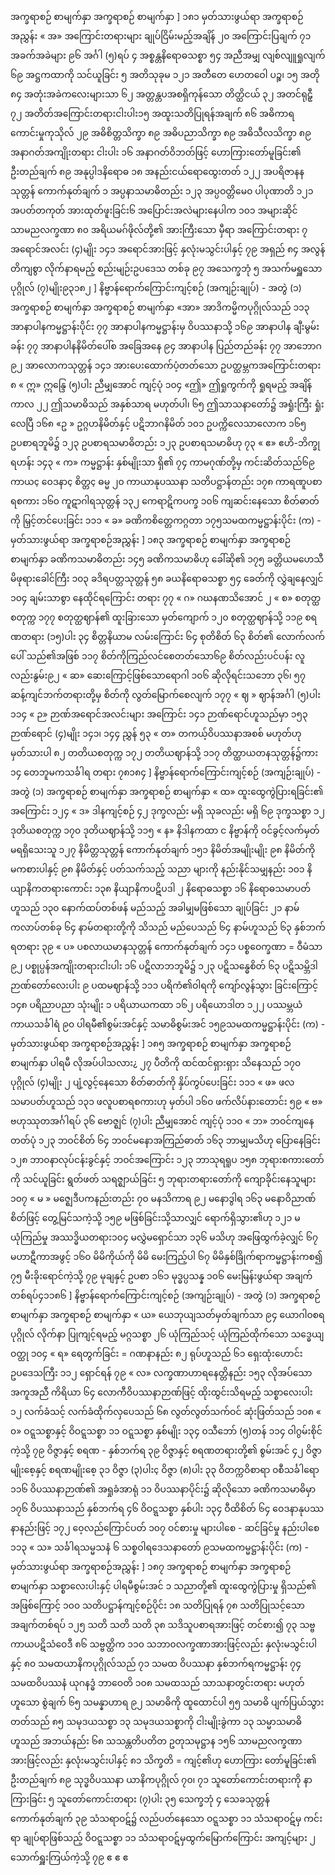 အက္ခရာစဉ် စာမျက်နှာ အက္ခရာစဉ် စာမျက်နှာ
] ၁၈၁
မှတ်သားဖွယ်ရာ အက္ခရာစဉ်အညွှန်း
« အ»
အကြောင်းတရားများ
ချုပ်ငြိမ်းမည့်အချိန် ၂၀
အကြောင်းပြချက် ၇၁
အခက်အခဲများ ၉၆
အင်္ဂါ (၅)ရပ် ၄
အစ္စန္တနိရောဓသစ္စာ ၅၄
အညီအမျှ လျစ်လျူရှုလျက် ၆၉
အဋ္ဌကထာကို သင်ယူခြင်း ၅
အတိသုခုမ ၁၂၁
အတီတေ ဟေတဝေါ ပဉ္စ၊ ၁၅
အတို ၈၄
အတုံးအခဲကလေးများသာ ၆၂
အတ္တန္တပအစရှိကုန်သော
တိတ္ထိငယ် ၃၂
အတင်ရုဠှီ ၇၂
အတိတ်အကြောင်းတရားငါးပါး၁၅
အထူးသတိပြုရန်အချက် ၈၆
အဓိကာရကောင်းမှုကုသိုလ် ၂၉
အဓိစိတ္တသိက္ခာ ၈၉
အဓိပညာသိက္ခာ ၈၉
အဓိသီလသိက္ခာ ၈၉
အနာဂတ်အကျိုးတရား ငါးပါး ၁၆
အနာဂတ်ဝိဘတ်ဖြင့်
ဟောကြားတော်မူခြင်း၏
ဦးတည်ချက် ၈၉
အနုပ္ပါဒနိရောဓ ၁၈
အနည်းငယ်ရောထွေးတတ် ၁၂၂
အပရိဇာနနသုတ္တန်
ကောက်နုတ်ချက် ၁
အပ္ပနာသမာဓိတည်း ၁၂၃
အပ္ပဝတ္တိမေ၀ ပါပုဏာတိ ၁၂၁
အပတ်တကုတ် အားထုတ်ဖူးခြင်း၆
အပြောင်းအလဲများနေပါက ၁၀၁
အများဆိုင် သာမညလက္ခဏာ ၈၀
အရိယမဂ်ဖိုလ်တို့၏
အားကြီးသော မှီရာ
အကြောင်းတရား ၇
အရောင်အလင်း (၄)မျိုး ၁၄၁
အရောင်အားဖြင့်
နှလုံးမသွင်းပါနှင့် ၇၉
အရှည် ၈၄
အလွန်တိကျစွာ လိုက်နာရမည့်
စည်းမျဉ်းဥပဒေသ တစ်ခု ၉၇
အသေက္ခဘုံ ၅
အသက်မရှူသောပုဂ္ဂိုလ် (၇)မျိုး၉၃၁၈၂ ] နိဗ္ဗာန်ရောက်ကြောင်းကျင့်စဉ် (အကျဉ်းချုပ်) - အတွဲ (၁)
အက္ခရာစဉ် စာမျက်နှာ အက္ခရာစဉ် စာမျက်နှာ
«အာ»
အာဒိကမ္မိကပုဂ္ဂိုလ်သည် ၁၁၃
အာနာပါနကမ္မဋ္ဌာန်းပိုင်း ၇၇
အာနာပါနကမ္မဋ္ဌာန်းမှ
ဝိပဿနာသို့ ၁၆၉
အာနာပါန ချီးမွမ်းခန်း ၇၇
အာနာပါနနိမိတ်ပေါ်စ
အခြေအနေ ၉၄
အာနာပါန ပြည်တည်ခန်း ၇၇
အာဘောဂ ၉၂
အာလောကသုတ္တန် ၁၄၁
အားပေးထောက်ပံ့တတ်သော
ဥပတ္ထမ္ဘကအကြောင်းတရား ၈
« ဣ»
ဣန္ဒြေ (၅)ပါး ညီမျှအောင် ကျင့်ပုံ
၁၀၄
«ဤ»
ဤရှုကွက်ကို ရှုရမည့်
အချိန်ကာလ ၂၂
ဤသမာဓိသည် အနှစ်သာရ
မဟုတ်ပါ၊ ၆၅
ဤသာသနာတော်၌ အရှုံးကြီး
ရှုံးလေပြီ ၁၆၈
«ဥ »
ဥဂ္ဂဟနိမိတ်နှင့်
ပဋိဘာဂနိမိတ် ၁၀၁
ဥပက္ကိလေသာလောက ၁၆၅
ဥပစာရဘူမိ၌ ၁၂၃
ဥပစာရသမာဓိတည်း ၁၂၃
ဥပစာရသမာဓိဟု ၇၃
« ဧ»
ဧဟိ-ဘိက္ခုရဟန်း ၁၄၃
« က»
ကမ္မဋ္ဌာန်း နှစ်မျိုးသာ ရှိ၏ ၇၄
ကာမဂုဏ်တို့မှ ကင်းဆိတ်သည်၆၉
ကာယç ဝေဒနာç စိတ္တç ဓမ္မ ၂၀
ကာယာနုပဿနာ
သတိပဋ္ဌာန်တည်း ၁၇၈
ကာရဏူပစာရစကား ၁၆၀
ကူဋာဂါရသုတ္တန် ၁၃၂
ကေရာဋိကပက္ခ ၁၀၆
ကျဆင်းနေသော စိတ်ဓာတ်ကို
မြှင့်တင်ပေးခြင်း ၁၁၁
« ခ»
ခဏိကစိတ္တေကဂ္ဂတာ ၁၇၅သမထကမ္မဋ္ဌာန်းပိုင်း (က) - မှတ်သားဖွယ်ရာ အက္ခရာစဉ်အညွှန်း ] ၁၈၃
အက္ခရာစဉ် စာမျက်နှာ အက္ခရာစဉ် စာမျက်နှာ
ခဏိကသမာဓိတည်း ၁၄၅
ခဏိကသမာဓိဟု ခေါ်ဆို၏ ၁၇၅
ခတ္တိယမဟေသီ
မိဖုရားခေါင်ကြီး ၁၀၃
ခဒိရပတ္တသုတ္တန် ၅၈
ခယနိရောဓသစ္စာ ၅၄
ခေတ်ကို လွှဲချနေလျှင် ၁၀၄
ချမ်းသာစွာ နေထိုင်ရကြောင်း
တရား ၇၇
« ဂ»
ဂဃနဏသိအောင် ၂
« စ»
စတုတ္ထစတုက္က ၁၇၇
စတုတ္ထဈာန်၏ ထူးခြားသော
မှတ်ကျောက် ၁၂၀
စတုတ္ထဈာန်သို့ ၁၁၉
စရဏတရား (၁၅)ပါး ၃၄
စိတ္တနိယာမ လမ်းကြောင်း ၆၄
စုတိစိတ် ၆၃
စိတ်၏ လောက်လက်ပေါ်
သည်၏အဖြစ် ၁၁၇
စိတ်ကိုကြည်လင်စေတတ်သော၆၉
စိတ်လည်းပင်ပန်း လူလည်းနွမ်း၉၂
« ဆ»
ဆေးကြောင့်ဖြစ်သောရောဂါ ၁၀၆
ဆိုလိုရင်းသဘော ၃၆၊ ၅၇
ဆန့်ကျင်ဘက်တရားတို့မှ စိတ်ကို
လွတ်မြောက်စေလျက် ၁၇၇
« ဈ »
ဈာန်အင်္ဂါ (၅)ပါး ၁၁၄
« ဉ»
ဉာဏ်အရောင်အလင်းများ
အကြောင်း ၁၄၁
ဉာဏ်ရောင်ဟူသည်မှာ ၁၅၃
ဉာဏ်ရောင် (၄)မျိုး ၁၄၁၊ ၁၄၄
ညွှန် ၅၃
« တ»
တကယ့်ဝိပဿနာအစစ်
မဟုတ်ဟု မှတ်သားပါ ၈၂
တတိယစတုက္က ၁၇၂
တတိယဈာန်သို့ ၁၁၇
တိတ္ထာယတနသုတ္တန်၌ကား ၁၄
တေဘူမကသင်္ခါရ တရား ၇၈၁၈၄ ] နိဗ္ဗာန်ရောက်ကြောင်းကျင့်စဉ် (အကျဉ်းချုပ်) - အတွဲ (၁)
အက္ခရာစဉ် စာမျက်နှာ အက္ခရာစဉ် စာမျက်နှာ
« ထ»
ထူးထွေကွဲပြားရခြင်း၏
အကြောင်း ၁၂၄
« ဒ»
ဒါနကျင့်စဉ် ၄၂
ဒုက္ခလည်း မရှိ သုခလည်း မရှိ ၆၉
ဒုက္ခသစ္စာ ၁၂
ဒုတိယစတုက္က ၁၇၀
ဒုတိယဈာန်သို့ ၁၁၅
« န»
နိဒါနကထာ င
နိဗ္ဗာန်ကို ဝင်ခွင့်လက်မှတ်
မရရှိသေးသူ ၁၂၇
နိမိတ္တသုတ္တန်
ကောက်နုတ်ချက် ၁၅၁
နိမိတ်အမျိုးမျိုး ၉၈
နိမိတ်ကို မကစားပါနှင့် ၉၈
နိမိတ်နှင့် ပတ်သက်သည့် သညာ
များကို နည်းနိုင်သမျှနည်း ၁၀၁
နိယျာနိကတရားကောင်း ၁၃၈
နိယျာနိကပဋိပဒါ ၂
နိရောဓသစ္စာ ၁၆
နိရောဓသမာပတ်ဟူသည် ၁၃၀
နောက်ထပ်တစ်ဖန် မည်သည့်
အခါမျှမဖြစ်သော ချုပ်ခြင်း ၂၁
နာမ်ကလာပ်တစ်ခု ၆၄
နာမ်တရားတို့ကို သိသည်
မည်ပေသည် ၆၄
နာမ်ဟူသည် ၆၃
နှစ်ဘက်ရတရား ၃၉
« ပ»
ပစလာယမာနသုတ္တန်
ကောက်နုတ်ချက် ၁၄၁
ပစ္စဝေက္ခဏာ = ဝီမံသာ ၉၂
ပစ္စုပ္ပန်အကျိုးတရားငါးပါး ၁၆
ပဋိလာဘဘူမိ၌ ၁၂၃
ပဋိသန္ဓေစိတ် ၆၃
ပဋိသမ္ဘိဒါဉာဏ်တော်လေးပါး ၉
ပထမဈာန်သို့ ၁၁၁
ပရိကံ၏ဝါရကို ကျော်လွန်သွား
ခြင်းကြောင့် ၁၄၈
ပရိညာပညာ သုံးမျိုး ၁
ပရိယာယကထာ ၁၆၂
ပရိယောဒါတ ၁၂၂
ပဿမ္ဘယံ ကာယသင်္ခါရံ ၉၀
ပါရမီ၏စွမ်းအင်နှင့်
သမာဓိစွမ်းအင် ၁၅၉သမထကမ္မဋ္ဌာန်းပိုင်း (က) - မှတ်သားဖွယ်ရာ အက္ခရာစဉ်အညွှန်း ] ၁၈၅
အက္ခရာစဉ် စာမျက်နှာ အက္ခရာစဉ် စာမျက်နှာ
ပါရမီ လိုအပ်ပါသလား¿ ၂၇
ပီတိကို ထင်ထင်ရှားရှား
သိနေသည် ၁၇၀
ပုဂ္ဂိုလ် (၄)မျိုး ၂
ပျံ့လွင့်နေသော စိတ်ဓာတ်ကို
နှိပ်ကွပ်ပေးခြင်း ၁၁၁
« ဖ»
ဖလသမာပတ်ဟူသည် ၁၃၁
ဖလူပစာရစကားဟု မှတ်ပါ ၁၆၀
ဖက်လိပ်နားတောင်း ၅၉
« ဗ»
ဗဟုဿုတအင်္ဂါရပ် ၃၆
ဗောဇ္ဈင် (၇)ပါး ညီမျှအောင်
ကျင့်ပုံ ၁၁၀
« ဘ»
ဘဝင်ကျနေတတ်ပုံ ၁၂၃
ဘဝင်စိတ် ၆၄
ဘဝင်မနောအကြည်ဓာတ် ၁၆၃
ဘာမျှမသိဟု ပြောနေခြင်း ၁၂၈
ဘာ၀နာလုပ်ငန်းခွင်နှင့်
ဘဝင်အကြောင်း ၁၂၃
ဘာသုရရူပ ၁၅၈
ဘုရားစကားတော်ကို သင်ယူခြင်း
ရွတ်ဖတ် သရဇ္ဈာယ်ခြင်း ၅
ဘုရားတရားတော်ကို
ကျောခိုင်းနေသူများ ၁၀၇
« မ »
မဇ္ဈေဒီပကနည်းတည်း ၇၀
မနသိကာရ ၉၂
မနောဒွါရ ၁၆၃
မနောဝိညာဏ်စိတ်ဖြင့်
တွေ့မြင်သကဲ့သို့ ၁၅၉
မဖြစ်ခြင်းသို့သာလျှင်
ရောက်ရှိသွား၏ဟု ၁၂၁
မယုံကြည်မှု အဿဒ္ဓိယတရား၁၀၄
မလွှဲမရှောင်သာ ၁၃၆
မသိဟု အဖြေထွက်ခဲ့လျှင် ၆၇
မဟာဋီကာအဖွင့် ၁၆၀
မိမိကိုယ်ကို မိမိ မေးကြည့်ပါ ၆၇
မိမိနှစ်ခြိုက်ရာကမ္မဋ္ဌာန်းကစ၍ ၇၅
မီးခိုးရောင်ကဲ့သို့ ၇၉
မုချနှင့် ဥပစာ ၁၆၁
မုဒ္ဓပ္ပသန္န ၁၀၆
မေးမြန်းဖွယ်ရာ အချက်တစ်ရပ်၄၁၁၈၆ ] နိဗ္ဗာန်ရောက်ကြောင်းကျင့်စဉ် (အကျဉ်းချုပ်) - အတွဲ (၁)
အက္ခရာစဉ် စာမျက်နှာ အက္ခရာစဉ် စာမျက်နှာ
« ယ»
ယေဘုယျသတ်မှတ်ချက်သာ ၉၄
ယောဂါ၀စရပုဂ္ဂိုလ် လိုက်နာ
ပြုကျင့်ရမည့် မဂ္ဂသစ္စာ ၂၆
ယုံကြည်သင့် ယုံကြည်ထိုက်သော
သဒ္ဓေယျဝတ္ထု ၁၀၄
« ရ»
ရေတွက်ခြင်း = ဂဏနာနည်း ၈၂
ရုပ်ဟူသည် ၆၁
ရှေးထုံးဟောင်း ဥပဒေသကြီး ၁၁၂
ရှောင်ရန် ၇၉
« လ»
လက္ခဏာဟာရနေတ္တိနည်း ၁၅၃
လိုအပ်သောအကူအညီ
ကိရိယာ ၆၄
လောကီဝိပဿနာဉာဏ်ဖြင့်
ထိုးထွင်းသိရမည့်
သစ္စာလေးပါး ၁၂
လက်ခံသင့်
လက်ခံထိုက်လှပေသည် ၆၈
လွတ်လွတ်သက်ဝင်
ဆုံးဖြတ်သည် ၁၀၈
« ၀»
ဝဋ္ဋသစ္စာနှင့် ဝိဝဋ္ဋသစ္စာ ၁၁
ဝဋ္ဋသစ္စာ နှစ်မျိုး ၁၃၄
၀သီဘော် (၅)တန် ၁၁၄
ဝါဂွမ်းစိုင်ကဲ့သို့ ၇၉
ဝိဇ္ဇာနှင့် စရဏ - နှစ်ဘက်ရ ၃၉
ဝိဇ္ဇာနှင့် စရဏတရားတို့၏
စွမ်းအင် ၄၂
ဝိဇ္ဇာမျိုးစေ့နှင့် စရဏမျိုးစေ့ ၃၁
ဝိဇ္ဇာ (၃)ပါးç ဝိဇ္ဇာ (၈)ပါး ၃၃
ဝိတက္ကဝိစာရာ ၀စီသင်္ခါရော ၁၁၆
ဝိပဿနာဉာဏ်၏ အရှုခံအာရုံ ၁၁
ဝိပဿနာပိုင်း၌ ဆိုလိုသော
ခဏိကသမာဓိမှာ ၁၇၆
ဝိပဿနာသည် နှစ်ဘက်ရ ၄၆
ဝိဝဋ္ဋသစ္စာ နှစ်ပါး ၁၃၄
ဝီထိစိတ် ၆၄
ဝေဒနာနုပဿနာနည်းဖြင့် ၁၇၂
ဝေ့လည်ကြောင်ပတ် ၁၀၇
ဝင်စားမှု များပါစေ -
ဆင်ခြင်မှု နည်းပါစေ ၁၁၃
« သ»
သင်္ခါရသမ္မသနံ ၆
သစ္စဝါရဒေသနာတော် ၉သမထကမ္မဋ္ဌာန်းပိုင်း (က) - မှတ်သားဖွယ်ရာ အက္ခရာစဉ်အညွှန်း ] ၁၈၇
အက္ခရာစဉ် စာမျက်နှာ အက္ခရာစဉ် စာမျက်နှာ
သစ္စာလေးပါးနှင့် ပါရမီစွမ်းအင် ၁
သညာတို့၏ ထူးထွေကွဲပြားမှု
ရှိသည်၏ အဖြစ်ကြောင့် ၁၀၀
သတိပဋ္ဌာန်ကျင့်စဉ်ပိုင်း ၁၈
သတိပြုရန် ၇၈
သတိပြုသင့်သော
အချက်တစ်ရပ် ၁၂၅
သတိ သတိ သတိ ၃၈
သဒိသူပစာရအားဖြင့်
တင်စား၍ ၇၃
သဗ္ဗကာယပဋိသံဝေဒီ ၈၆
သဗ္ဗတ္ထိက ၁၁၀
သဘာ၀လက္ခဏာအားဖြင့်လည်း
နှလုံးမသွင်းပါနှင့် ၈၀
သမထယာနိကပုဂ္ဂိုလ်သည် ၇၁
သမထ ဝိပဿနာ
နှစ်ဘက်ရကမ္မဋ္ဌာန်း ၇၄
သမထဝိပဿနံ ယုဂနဒ္ဓံ
ဘာဝေတိ ၁၀၈
သမထသည် သာသနာတွင်းတရား
မဟုတ်ဟူသော စွဲချက် ၆၅
သမန္နာဟာရ ၉၂
သမာဓိကို ထူထောင်ပါ ၅၅
သမာဓိ
ပျက်ပြယ်သွားတတ်သည် ၈၅
သမုဒယသစ္စာ ၁၃
သမုဒယသစ္စာကို ငါးမျိုးခွဲကာ ၁၃
သမ္မာသမာဓိဟူသည်
အဘယ်နည်း ၆၈
သသန္တတိပတိတ
ဥတုသမုဋ္ဌာန ၁၅၆
သာမညလက္ခဏာအားဖြင့်လည်း
နှလုံးမသွင်းပါနှင့် ၈၁
သိက္ခတိ = ကျင့်၏ဟု ဟောကြား
တော်မူခြင်း၏ ဦးတည်ချက် ၈၉
သုဒ္ဓဝိပဿနာ
ယာနိကပုဂ္ဂိုလ် ၇၀၊ ၇၁
သူတော်ကောင်းတရားကို
နာကြားခြင်း ၅
သူတော်ကောင်းတရား (၇)ပါး ၃၅
သေက္ခဘုံ ၄
သေခသုတ္တန်ကောက်နုတ်ချက် ၃၉
သံသရာဝဋ်၌ လည်ပတ်နေသော
ဝဋ္ဋသစ္စာ ၁၁
သံသရာဝဋ်မှ ကင်းရာ
ချုပ်ရာဖြစ်သည့် ဝိဝဋ္ဋသစ္စာ ၁၁
သံသရာဝဋ်မှထွက်မြောက်ကြောင်း
အကျင့်များ ၂
သောက်ရှူးကြယ်ကဲ့သို့ ၇၉
ဧ ဧ ဧ